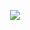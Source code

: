 <p align="center">
  <a href="https://github.com/DenverCoder1/readme-typing-svg"><img src="https://readme-typing-svg.herokuapp.com?size=19&color=F70000&width=470&lines=Borrado+de+datos+con+BitKiller+y+Shredder"></a>
</p>

<h1 align="center"></h1>
